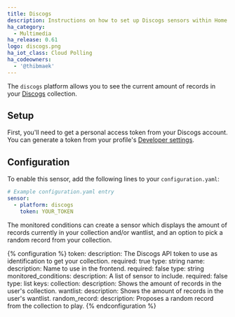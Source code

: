 ```yaml
---
title: Discogs
description: Instructions on how to set up Discogs sensors within Home Assistant.
ha_category:
  - Multimedia
ha_release: 0.61
logo: discogs.png
ha_iot_class: Cloud Polling
ha_codeowners:
  - '@thibmaek'
---
```


The `discogs` platform allows you to see the current amount of records in your [Discogs](https://www.discogs.com) collection.

## Setup

First, you'll need to get a personal access token from your Discogs account.
You can generate a token from your profile's [Developer settings](https://www.discogs.com/settings/developers).

## Configuration

To enable this sensor, add the following lines to your `configuration.yaml`:

```yaml
# Example configuration.yaml entry
sensor:
  - platform: discogs
    token: YOUR_TOKEN
```

The monitored conditions can create a sensor which displays the amount of records currently in your collection and/or wantlist, and an option to pick a random record from your collection.

{% configuration %}
token:
  description: The Discogs API token to use as identification to get your collection.
  required: true
  type: string
name:
  description: Name to use in the frontend.
  required: false
  type: string
monitored_conditions:
  description: A list of sensor to include.
  required: false
  type: list
  keys:
    collection:
      description: Shows the amount of records in the user's collection.
    wantlist:
      description: Shows the amount of records in the user's wantlist.
    random_record:
      description: Proposes a random record from the collection to play.
{% endconfiguration %}
